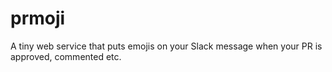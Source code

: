 # prmoji

A tiny web service that puts emojis on your Slack message when your PR is approved, commented etc.
